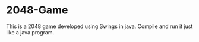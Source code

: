 # 2048-Game
This is a 2048 game developed using Swings in java.
Compile and run it just like a java program.

